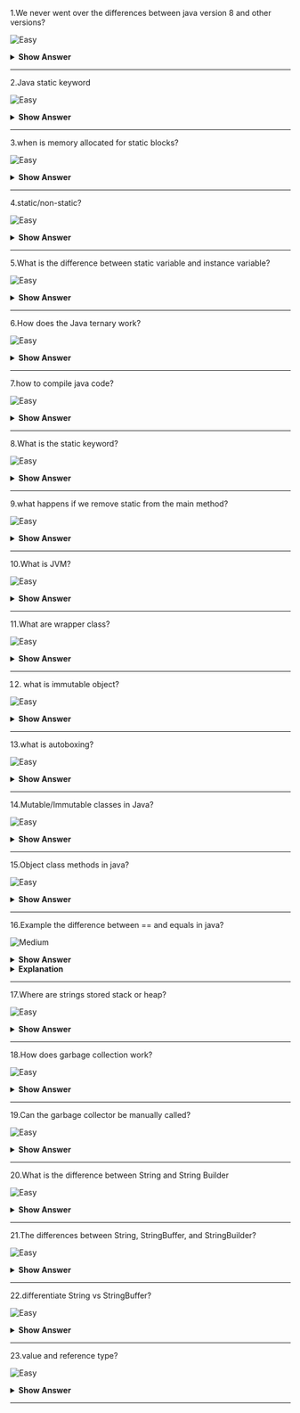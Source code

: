 1.We never went over the differences between java version 8 and other versions?

![Easy](https://github.com/revaturelabs/interviewquestions/blob/dev/ComplexityTags/simple%20(2).svg)
<details><summary><b> Show Answer</b></summary>

<blockquote>
Java 8 brings the most anticipated feature for the programming language called Lambda Expressions, a new language feature which allows users to code local functions as method arguments.Java 8 brings its own new specialized API for Date and Time manipulation.
</blockquote>

</details>

------------------------------------------------------------------------------------------------------------------------------------------------------------------------

2.Java static keyword 

![Easy](https://github.com/revaturelabs/interviewquestions/blob/dev/ComplexityTags/simple%20(2).svg)
<details><summary><b> Show Answer</b></summary>

<blockquote>
Static keyword in java in Java indicates that a particular member is not an instance, but rather part of a type. The static member will be shared among all instances of the class, so we will only create one instance of it.
</blockquote>

</details>

-----------------------------------------------------------------------------------------------------------------------------------------------------------------------

3.when is memory allocated for static blocks?

![Easy](https://github.com/revaturelabs/interviewquestions/blob/dev/ComplexityTags/simple%20(2).svg)
<details><summary><b> Show Answer</b></summary>

<blockquote>
A static block initializes the static variables. It executes whenever the class is loaded in memory. One class can have numerous static blocks, which will be executed in the same sequence in which they are written.
</blockquote>

</details>

----------------------------------------------------------------------------------------------------------------------------------------------------------------------

4.static/non-static?

![Easy](https://github.com/revaturelabs/interviewquestions/blob/dev/ComplexityTags/simple%20(2).svg)
<details><summary><b> Show Answer</b></summary>

<blockquote>
Static variables are shared by all objects of a class and have a single instance, while non-static variables are unique to each object and have different values for different objects.

</blockquote>

</details>

----------------------------------------------------------------------------------------------------------------------------------------------------------------------

5.What is the difference between static variable and instance variable?

![Easy](https://github.com/revaturelabs/interviewquestions/blob/dev/ComplexityTags/simple%20(2).svg)
<details><summary><b> Show Answer</b></summary>

<blockquote>
Static variables are created when the program starts and destroyed when the program stops.Instance variables are created when an object is created with the use of the keyword 'new' and destroyed when the object is destroyed. Instance variables can be accessed directly by calling the variable name inside the class.

</blockquote>

</details>

----------------------------------------------------------------------------------------------------------------------------------------------------------------------

6.How does the Java ternary work?

![Easy](https://github.com/revaturelabs/interviewquestions/blob/dev/ComplexityTags/simple%20(2).svg)
<details><summary><b> Show Answer</b></summary>

<blockquote>
The ternary operator (? :) consists of three operands. It is used to evaluate Boolean expressions. The operator decides which value will be assigned to the variable. It is the only conditional operator that accepts three operands. It can be used instead of the if-else statement. It makes the code much more easy, readable, and shorter.

</blockquote>

</details>

----------------------------------------------------------------------------------------------------------------------------------------------------------------------

7.how to compile java code?

![Easy](https://github.com/revaturelabs/interviewquestions/blob/dev/ComplexityTags/simple%20(2).svg)
<details><summary><b> Show Answer</b></summary>

<blockquote>
Compiling a Java program is very easy after JDK installation. 

Open a command prompt window and go to the directory where you saved the java program. Assume it's C:\.

Type 'javac Welcome.java' and press enter to compile your code. If there are no errors in your code, the command prompt will take you to the next line.

</blockquote>

</details>

----------------------------------------------------------------------------------------------------------------------------------------------------------------------

8.What is the static keyword?

![Easy](https://github.com/revaturelabs/interviewquestions/blob/dev/ComplexityTags/simple%20(2).svg)
<details><summary><b> Show Answer</b></summary>

<blockquote>
The static keyword is a non-access modifier used for methods and attributes. Static methods/attributes can be accessed without creating an object of a class.

</blockquote>

</details>

----------------------------------------------------------------------------------------------------------------------------------------------------------------------

9.what happens if we remove static from the main method?

![Easy](https://github.com/revaturelabs/interviewquestions/blob/dev/ComplexityTags/simple%20(2).svg)
<details><summary><b> Show Answer</b></summary>

<blockquote>
If you don't add the 'static' modifier in your main method definition, the compilation of the program will go through without any issues but when you'll try to execute it, a "NoSuchMethodError" error will be thrown.

</blockquote>

</details>

----------------------------------------------------------------------------------------------------------------------------------------------------------------------

10.What is JVM?

![Easy](https://github.com/revaturelabs/interviewquestions/blob/dev/ComplexityTags/simple%20(2).svg)
<details><summary><b> Show Answer</b></summary>

<blockquote>
A Java Virtual Machine (JVM) is a program that interprets Java bytecode to run as a program by providing a runtime environment that executes this process. Furthermore, this is separate from its operating environment, supporting the “write once, run anywhere” philosophy.

</blockquote>

</details>

----------------------------------------------------------------------------------------------------------------------------------------------------------------------

11.What are wrapper class?

![Easy](https://github.com/revaturelabs/interviewquestions/blob/dev/ComplexityTags/simple%20(2).svg)
<details><summary><b> Show Answer</b></summary>

<blockquote>

A Wrapper class is a class which contains the primitive data types (int, char, short, byte, etc).It provides a way to use primitive data types (int, char, short, byte, etc) as objects. 

</blockquote>

</details>

----------------------------------------------------------------------------------------------------------------------------------------------------------------------

12. what is immutable object?

![Easy](https://github.com/revaturelabs/interviewquestions/blob/dev/ComplexityTags/simple%20(2).svg)
<details><summary><b> Show Answer</b></summary>

<blockquote>
An object is considered immutable if its state cannot change after it is constructed. Maximum reliance on immutable objects is widely accepted as a sound strategy for creating simple, reliable code. Immutable objects are particularly useful in concurrent applications.

</blockquote>

</details>

----------------------------------------------------------------------------------------------------------------------------------------------------------------------

13.what is autoboxing?

![Easy](https://github.com/revaturelabs/interviewquestions/blob/dev/ComplexityTags/simple%20(2).svg)
<details><summary><b> Show Answer</b></summary>

<blockquote>
Autoboxing is the automatic conversion that the Java compiler makes between the primitive types and their corresponding object wrapper classes. For example, converting an int to an Integer, a double to a Double.

</blockquote>

</details>

----------------------------------------------------------------------------------------------------------------------------------------------------------------------

14.Mutable/Immutable classes in Java?

![Easy](https://github.com/revaturelabs/interviewquestions/blob/dev/ComplexityTags/simple%20(2).svg)
<details><summary><b> Show Answer</b></summary>

<blockquote>

A mutable object can be changed after it's created, and an immutable object can't.If you're defining your own class, you can make its objects immutable by making all fields final and private. Strings can be mutable or immutable depending on the language. Strings are immutable in Java.

</blockquote>

</details>

----------------------------------------------------------------------------------------------------------------------------------------------------------------------

15.Object class methods in java?

![Easy](https://github.com/revaturelabs/interviewquestions/blob/dev/ComplexityTags/simple%20(2).svg)
<details><summary><b> Show Answer</b></summary>

<blockquote>
Class Object is the root of the class hierarchy. Every class has Object as a superclass. All objects, including arrays, implement the methods of this class.

</blockquote>

</details>

----------------------------------------------------------------------------------------------------------------------------------------------------------------------

16.Example the difference between == and equals in java?

![Medium](https://github.com/revaturelabs/interviewquestions/blob/dev/ComplexityTags/Medium%20(2).svg)
<details><summary><b> Show Answer</b></summary>

<blockquote>
 == operator is  for reference comparison (address comparison) and .equals() method for content comparison. == checks if both objects point to the same memory location whereas .equals() evaluates to the comparison of values in the objects.

``` java 
public class Compare {
    public static void main(String[] args)
    {
        String x = "REVATURE";
        String y = "REVATURE";
        String z =  new String("REVATURE");
 
        System.out.println(x == y); // true
        System.out.println(x == z); // false
        System.out.println(x.equals(y)); // true
        System.out.println(x.equals(z)); // true
    }
}

Output:
true
false
true
true

```
 
</details>
 
<details><summary><b> Explanation</b></summary>
<blockquote>
we create two objects, namely x and y . Both x  and y refer to same objects.
When we use the == operator for x and y comparison, the result is true as both have the same addresses in the string constant pool.
Using equals, the result is true because it’s only comparing the values given in x and y.
</blockquote>
</details>


---------------------------------------------------------------------------------------------------------------------------------------------------------------------
 
17.Where are strings stored stack or heap?
 
![Easy](https://github.com/revaturelabs/interviewquestions/blob/dev/ComplexityTags/simple%20(2).svg)
<details><summary><b> Show Answer</b></summary>

<blockquote>
Strings are stored on the heap area in a separate memory location known as String Constant pool. String constant pool is a separate block of memory where all the String variables are held.

</blockquote>

</details>

--------------------------------------------------------------------------------------------------------------------------------------------------------------------
  
18.How does garbage collection work? 
 
![Easy](https://github.com/revaturelabs/interviewquestions/blob/dev/ComplexityTags/simple%20(2).svg)
<details><summary><b> Show Answer</b></summary>

<blockquote>

In garbage collection process, the collector scans different parts of the heap, looking for objects that are no longer in use. If an object no longer has any references to it from elsewhere in the application, the collector removes the object, freeing up memory in the heap.

</blockquote>

</details>
  
--------------------------------------------------------------------------------------------------------------------------------------------------------------------
  
19.Can the garbage collector be manually called?
 
![Easy](https://github.com/revaturelabs/interviewquestions/blob/dev/ComplexityTags/simple%20(2).svg)
<details><summary><b> Show Answer</b></summary>

<blockquote>
By using System class that has a static method gc(), which is used to request JVM to call garbage collector.

</blockquote>

</details>

--------------------------------------------------------------------------------------------------------------------------------------------------------------------
  
20.What is the difference between String and String Builder

![Easy](https://github.com/revaturelabs/interviewquestions/blob/dev/ComplexityTags/simple%20(2).svg)
<details><summary><b> Show Answer</b></summary>

<blockquote>
String is immutable in Java. So it’s suitable to use in a multi-threaded environment. We can share it across functions because there is no concern of data inconsistency.When we create a String using double quotes, JVM first looks for the String with the same value in the string pool. If found, it returns the reference of the string object from the pool. Otherwise, it creates the String object in the String pool and returns the reference. JVM saves a lot of memory by using the same String in different threads.
StringBuilder classes that should be used for String manipulation. StringBuilder are mutable objects in Java. They provide append(), insert(), delete(), and substring() methods for String manipulation.

</blockquote>

</details>

--------------------------------------------------------------------------------------------------------------------------------------------------------------------
  
  
21.The differences between String, StringBuffer, and StringBuilder?

![Easy](https://github.com/revaturelabs/interviewquestions/blob/dev/ComplexityTags/simple%20(2).svg)
<details><summary><b> Show Answer</b></summary>

<blockquote>
String is immutable whereas StringBuffer and StringBuilder are mutable classes.
StringBuffer is thread-safe and synchronized whereas StringBuilder is not. That’s why StringBuilder is faster than StringBuffer.
String concatenation operator (+) internally uses StringBuffer or StringBuilder class.
For String manipulations in a non-multi threaded environment, we should use StringBuilder else use StringBuffer class.

</blockquote>

</details>

--------------------------------------------------------------------------------------------------------------------------------------------------------------------
  
22.differentiate String vs StringBuffer?

![Easy](https://github.com/revaturelabs/interviewquestions/blob/dev/ComplexityTags/simple%20(2).svg)
<details><summary><b> Show Answer</b></summary>

<blockquote>
Since String is immutable in Java, whenever we do String manipulation like concatenation, substring, etc. it generates a new String and discards the older String for garbage collection. These are heavy operations and generate a lot of garbage in heap. So Java has provided StringBuffer and StringBuilder classes that should be used for String manipulation. StringBuffer and StringBuilder are mutable objects in Java. They provide append(), insert(), delete(), and substring() methods for String manipulation.

</blockquote>

</details>
  
--------------------------------------------------------------------------------------------------------------------------------------------------------------------

23.value and reference type?

![Easy](https://github.com/revaturelabs/interviewquestions/blob/dev/ComplexityTags/simple%20(2).svg)
<details><summary><b> Show Answer</b></summary>

<blockquote>

A ValueType is a type that represents a value. This is similar to how primitive types are represented in Java. ReferenceType encompasses classes, interfaces, and array types as defined in The Java Language Specification . All ReferenceType objects belong to one of the following subinterfaces: ClassType for classes, InterfaceType for interfaces, and ArrayType for arrays.

</blockquote>

</details>
 
--------------------------------------------------------------------------------------------------------------------------------------------------------------------
